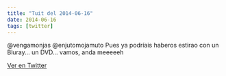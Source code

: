 ```yaml
---
title: "Tuit del 2014-06-16"
date: 2014-06-16
tags: [twitter]
---
```


@vengamonjas @enjutomojamuto Pues ya podríais haberos estirao con un Bluray... un DVD... vamos, anda meeeeeh



[Ver en Twitter](https://twitter.com/i/web/status/478583052307021824)
